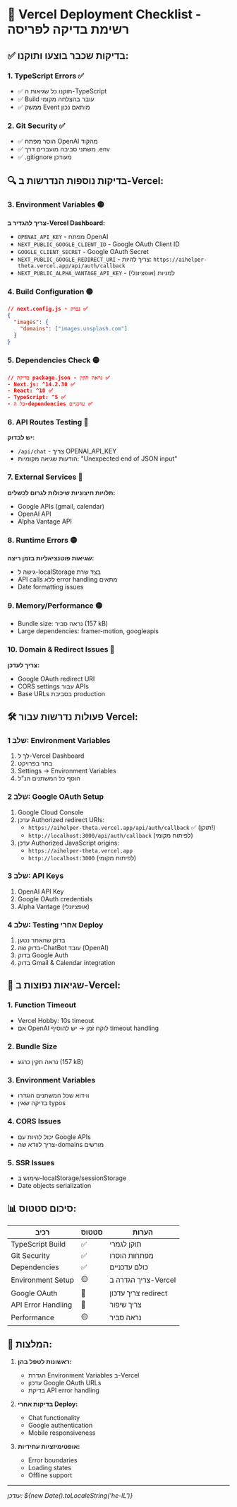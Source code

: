 # 🚀 Vercel Deployment Checklist - רשימת בדיקה לפריסה

## ✅ בדיקות שכבר בוצעו ותוקנו:

### 1. TypeScript Errors ✅
- ✅ תוקנו כל שגיאות ה-TypeScript
- ✅ Build עובר בהצלחה מקומי
- ✅ ממשק Event מותאם נכון

### 2. Git Security ✅  
- ✅ הוסר מפתח OpenAI מהקוד
- ✅ משתני סביבה מועברים דרך .env
- ✅ .gitignore מעודכן

## 🔍 בדיקות נוספות הנדרשות ב-Vercel:

### 3. Environment Variables 🟡
**צריך להגדיר ב-Vercel Dashboard:**
- `OPENAI_API_KEY` - מפתח OpenAI
- `NEXT_PUBLIC_GOOGLE_CLIENT_ID` - Google OAuth Client ID
- `GOOGLE_CLIENT_SECRET` - Google OAuth Secret
- `NEXT_PUBLIC_GOOGLE_REDIRECT_URI` - צריך להיות: `https://aihelper-theta.vercel.app/api/auth/callback`
- `NEXT_PUBLIC_ALPHA_VANTAGE_API_KEY` - למניות (אופציונלי)

### 4. Build Configuration 🟡
```json
// next.config.js - נבדק ✅
{
  "images": {
    "domains": ["images.unsplash.com"]
  }
}
```

### 5. Dependencies Check 🟡
```json
// בדיקת package.json - נראה תקין ✅
- Next.js: ^14.2.30 ✅
- React: ^18 ✅
- TypeScript: ^5 ✅
- כל ה-dependencies עדכניים ✅
```

### 6. API Routes Testing 🔴 
**יש לבדוק:**
- `/api/chat` - צריך OPENAI_API_KEY
- הודעות שגיאה מקומיות: "Unexpected end of JSON input"

### 7. External Services 🔴
**תלויות חיצוניות שיכולות לגרום לכשלים:**
- Google APIs (gmail, calendar)
- OpenAI API
- Alpha Vantage API

### 8. Runtime Errors 🟡
**שגיאות פוטנציאליות בזמן ריצה:**
- גישה ל-localStorage בצד שרת
- API calls ללא error handling מתאים
- Date formatting issues

### 9. Memory/Performance 🟡
- Bundle size: נראה סביר (157 kB)
- Large dependencies: framer-motion, googleapis

### 10. Domain & Redirect Issues 🔴
**צריך לעדכן:**
- Google OAuth redirect URI
- CORS settings עבור APIs
- Base URLs בסביבת production

## 🛠️ פעולות נדרשות עבור Vercel:

### שלב 1: Environment Variables
1. לך ל-Vercel Dashboard
2. בחר בפרויקט
3. Settings → Environment Variables
4. הוסף כל המשתנים הנ"ל

### שלב 2: Google OAuth Setup  
1. Google Cloud Console
2. עדכן Authorized redirect URIs:
   - `https://aihelper-theta.vercel.app/api/auth/callback` ✅ (תוקן!)
   - `http://localhost:3000/api/auth/callback` (לפיתוח מקומי)
3. עדכן Authorized JavaScript origins:
   - `https://aihelper-theta.vercel.app`
   - `http://localhost:3000` (לפיתוח מקומי)

### שלב 3: API Keys
1. OpenAI API Key
2. Google OAuth credentials  
3. Alpha Vantage (אופציונלי)

### שלב 4: Testing אחרי Deploy
1. בדוק שהאתר נטען
2. בדוק שה-ChatBot עובד (OpenAI)
3. בדוק Google Auth
4. בדוק Gmail & Calendar integration

## 🚨 שגיאות נפוצות ב-Vercel:

### 1. Function Timeout
- Vercel Hobby: 10s timeout
- אם OpenAI לוקח זמן → יש להוסיף timeout handling

### 2. Bundle Size
- נראה תקין כרגע (157 kB)

### 3. Environment Variables
- ווידוא שכל המשתנים הוגדרו
- בדיקה שאין typos

### 4. CORS Issues  
- יכול להיות עם Google APIs
- צריך לוודא שה-domains מורשים

### 5. SSR Issues
- שימוש ב-localStorage/sessionStorage
- Date objects serialization

## 📊 סיכום סטטוס:

| רכיב | סטטוס | הערות |
|------|--------|-------|
| TypeScript Build | ✅ | תוקן לגמרי |
| Git Security | ✅ | מפתחות הוסרו |
| Dependencies | ✅ | כולם עדכניים |
| Environment Setup | 🟡 | צריך הגדרה ב-Vercel |
| Google OAuth | 🔴 | צריך עדכון redirect |
| API Error Handling | 🔴 | צריך שיפור |
| Performance | 🟡 | נראה סביר |

## 🎯 המלצות:

1. **ראשונות לטפל בהן:**
   - הגדרת Environment Variables ב-Vercel
   - עדכון Google OAuth URLs
   - בדיקת API error handling

2. **בדיקות אחרי Deploy:**
   - Chat functionality
   - Google authentication
   - Mobile responsiveness

3. **אופטימיזציות עתידיות:**
   - Error boundaries
   - Loading states
   - Offline support

---
*עודכן: ${new Date().toLocaleString('he-IL')}* 
